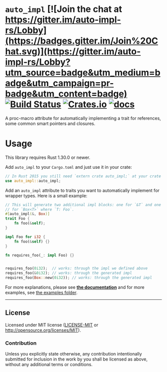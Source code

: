 # `auto_impl` [![Join the chat at https://gitter.im/auto-impl-rs/Lobby](https://badges.gitter.im/Join%20Chat.svg)](https://gitter.im/auto-impl-rs/Lobby?utm_source=badge&utm_medium=badge&utm_campaign=pr-badge&utm_content=badge) [![Build Status](https://travis-ci.org/auto-impl-rs/auto_impl.svg?branch=master)](https://travis-ci.org/auto-impl-rs/auto_impl) [![Crates.io](https://img.shields.io/crates/v/auto_impl.svg)](https://crates.io/crates/auto_impl) [![docs](https://docs.rs/auto_impl/badge.svg)](https://docs.rs/auto_impl)

A proc-macro attribute for automatically implementing a trait for references,
some common smart pointers and closures.

# Usage

This library requires Rust 1.30.0 or newer.

Add `auto_impl` to your `Cargo.toml` and just use it in your crate:

```rust
// In Rust 2015 you still need `extern crate auto_impl;` at your crate root
use auto_impl::auto_impl;
```

Add an `auto_impl` attribute to traits you want to automatically implement for wrapper types. Here is a small example:

```rust
// This will generate two additional impl blocks: one for `&T` and one
// for `Box<T>` where `T: Foo`.
#[auto_impl(&, Box)]
trait Foo {
    fn foo(&self);
}

impl Foo for i32 {
    fn foo(&self) {}
}

fn requires_foo(_: impl Foo) {}


requires_foo(0i32);  // works: through the impl we defined above
requires_foo(&0i32); // works: through the generated impl
requires_foo(Box::new(0i32)); // works: through the generated impl
```

For more explanations, please see [**the documentation**](https://docs.rs/auto_impl) and for more examples, see [the examples folder](https://github.com/auto-impl-rs/auto_impl/tree/master/examples).


---

## License

Licensed under MIT license ([LICENSE-MIT](LICENSE-MIT) or http://opensource.org/licenses/MIT).

### Contribution

Unless you explicitly state otherwise, any contribution intentionally submitted for inclusion in the work by you shall be licensed as above, without any additional terms or conditions.
